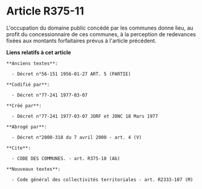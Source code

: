 # Article R375-11

L'occupation du domaine public concédé par les communes donne lieu, au profit du concessionnaire de ces communes, à la
perception de redevances fixées aux montants forfaitaires prévus à l'article précédent.

**Liens relatifs à cet article**

	**Anciens textes**:

	  - Décret n°56-151 1956-01-27 ART. 5 (PARTIE)

	**Codifié par**:

	  - Décret n°77-241 1977-03-07

	**Créé par**:

	  - Décret n°77-241 1977-03-07 JORF et JONC 18 Mars 1977

	**Abrogé par**:

	  - Décret n°2000-318 du 7 avril 2000 - art. 4 (V)

	**Cite**:

	  - CODE DES COMMUNES. - art. R375-10 (Ab)

	**Nouveaux textes**:

	  - Code général des collectivités territoriales - art. R2333-107 (M)
